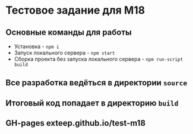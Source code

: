 # Тестовое задание для M18
## Основные команды для работы
* Установка - `npm i`
* Запуск локального сервера - `npm start`
* Сборка проекта без запуска локального сервера - `npm run-script build`

## Все разработка ведёться в директории `source`
## Итоговый код попадает в директорию `build`
## GH-pages exteep.github.io/test-m18

